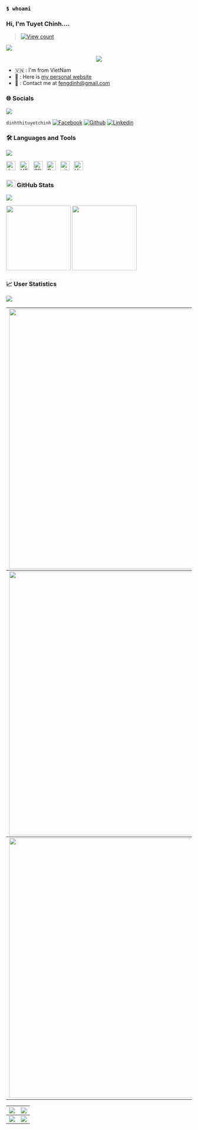 ### `$ whoami`


### Hi, I'm Tuyet Chinh....

> [![View count](https://visitcount.itsvg.in/api?id=dinhthituyetchinh&color=6&icon=0&pretty=true)](https://visitcount.itsvg.in/api?id=dinhthituyetchinh)

<img src="https://user-images.githubusercontent.com/73097560/115834477-dbab4500-a447-11eb-908a-139a6edaec5c.gif">

<p align="center" color="#36BCF7FF"><img src="https://readme-typing-svg.herokuapp.com?lines=I'm+a+Security+Engineer;I'm+a+Developer;I'm+a+Blogger"></p>

- 🇻🇳 : I'm from VietNam
- 👀 : Here is [my personal website]()
- 📧 : Contact me at [fengdinh@gmail.com](https://www.gmail.fengdinh@gmail.com/)

### 🌐 Socials
<img src="https://user-images.githubusercontent.com/73097560/115834477-dbab4500-a447-11eb-908a-139a6edaec5c.gif">

`dinhthituyetchinh`
[![Facebook](https://img.shields.io/badge/Facebook-1877F2?style=for-the-badge&logo=facebook&logoColor=white)](https://www.facebook.com/fengdinh)
[![Github](https://img.shields.io/badge/GitHub-100000?style=for-the-badge&logo=github&logoColor=white)](https://github.com/dinhthituyetchinh/)
[![Linkedin](https://img.shields.io/badge/LinkedIn-0077B5?style=for-the-badge&logo=linkedin&logoColor=white)](https://www.linkedin.com/in/tietchin/)

### 🛠 Languages and Tools
<img src="https://user-images.githubusercontent.com/73097560/115834477-dbab4500-a447-11eb-908a-139a6edaec5c.gif">

<img src="https://img.shields.io/badge/JavaScript-282C34?logo=javascript&logoColor=F7DF1E" title="JavaScript" height="25"/> &nbsp;
<img src="https://img.shields.io/badge/HTML5-282C34?logo=html5&logoColor=E34F26" title="HTML5" height="25"/> &nbsp;
<img src="https://img.shields.io/badge/CSS3-282C34?logo=css3&logoColor=1572B6" title="CSS3" height="25"/> &nbsp;
<img src="https://img.shields.io/badge/Bootstrap-282C34?logo=bootstrap&logoColor=7952B3" title="Bootstrap" height="25"/> &nbsp;
<img src="https://img.shields.io/badge/git-282C34?logo=git&logoColor=F05032" title="git" height="25"/> &nbsp;
<img src="https://img.shields.io/badge/VS%20Code-282C34?logo=visual-studio-code&logoColor=007ACC"  title="Visual Studio Code" height="25"/> &nbsp;

### <img src="https://media.giphy.com/media/cj87CxfRtrUifF3Ryk/giphy.gif" width="25px" height="20px"> GitHub Stats
<img src="https://user-images.githubusercontent.com/73097560/115834477-dbab4500-a447-11eb-908a-139a6edaec5c.gif">

[<img src="https://github-readme-stats.vercel.app/api?username=dinhthituyetchinh&show_icons=true&count_private=true&bg_color=30,e96443,904e95&title_color=fff&text_color=fff&include_all_commits=true" height="175">](https://github-readme-stats.vercel.app/api?username=dinhthituyetchinh)
[<img src="https://github-readme-stats.vercel.app/api/top-langs/?username=dinhthituyetchinh&layout=compact&bg_color=30,e96443,904e95&title_color=fff&text_color=fff" height="175">](https://github-readme-stats.vercel.app/api/top-langs/?username=dinhthituyetchinh)

### 📈 User Statistics
<img src="https://user-images.githubusercontent.com/73097560/115834477-dbab4500-a447-11eb-908a-139a6edaec5c.gif">

<table>
  <tbody>
    <tr>
      <td>
        <a href="https://github-readme-streak-stats.herokuapp.com/?user=dinhthituyetchinh">
          <img width="705" src="https://github-readme-streak-stats.herokuapp.com/?user=dinhthituyetchinh&bg_color=30,e96443,904e95&title_color=fff&text_color=fff&theme=radical&hide_border=true">
        </a>
      </td>
    </tr>
  </tbody>
  <tbody>
    <tr>
      <td>
        <a href="https://github-profile-summary-cards.vercel.app/api/cards/profile-details?username=dinhthituyetchinh">
          <img width="715" src="https://github-profile-summary-cards.vercel.app/api/cards/profile-details?username=dinhthituyetchinh&theme=dracula"/>
        </a>
      </td>
    </tr>
  </tbody>
  <tbody>
    <tr>
      <td>
        <a href="https://activity-graph.herokuapp.com/graph?username=dinhthituyetchinh">
          <img width="705" src="https://activity-graph.herokuapp.com/graph?username=dinhthituyetchinh&theme=dracula">
        </a>
      </td>
    </tr>
  </tbody>
</table>

<table>
  <tbody>
    <tr>
      <th>
        <a href="https://github-profile-summary-cards.vercel.app/api/cards/repos-per-language?username=dinhthituyetchinh">
          <img src="https://github-profile-summary-cards.vercel.app/api/cards/repos-per-language?username=dinhthituyetchinh&theme=dracula"/>
        </a>
      </th>
      <th>
        <a href="https://github-profile-summary-cards.vercel.app/api/cards/most-commit-language?username=dinhthituyetchinh&">
          <img src="https://github-profile-summary-cards.vercel.app/api/cards/most-commit-language?username=dinhthituyetchinh&theme=dracula"/>
        </a>
      </th>
    </tr>
  </tbody>
  <tbody>
    <tr>
      <td>
        <a href="https://github-profile-summary-cards.vercel.app/api/cards/stats?username=dinhthituyetchinh">
          <img src="https://github-profile-summary-cards.vercel.app/api/cards/stats?username=dinhthituyetchinh&theme=dracula"/>
        </a>
      </td>
      <td>
        <a href="https://github-profile-summary-cards.vercel.app/api/cards/productive-time?username=dinhthituyetchinh">
          <img src="https://github-profile-summary-cards.vercel.app/api/cards/productive-time?username=dinhthituyetchinh&theme=dracula"/>
        </a>
      </td>
    </tr>
  </tbody>
</table>
